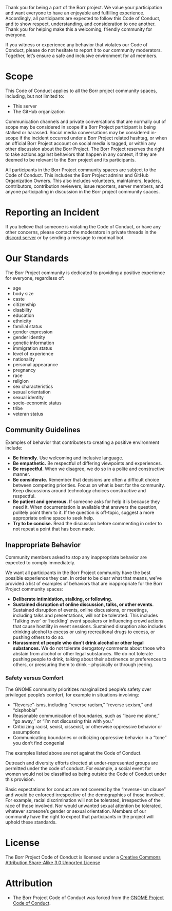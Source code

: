 Thank you for being a part of the Borr project. We value your participation and want everyone to have an enjoyable and fulfilling experience. Accordingly, all participants are expected to follow this Code of Conduct, and to show respect, understanding, and consideration to one another. Thank you for helping make this a welcoming, friendly community for everyone.

If you witness or experience any behavior that violates our Code of Conduct, please do not hesitate to report it to our community moderators. Together, let’s ensure a safe and inclusive environment for all members.

# Scope

This Code of Conduct applies to all the Borr project community spaces, including, but not limited to:
- This server
- The GitHub organization

Communication channels and private conversations that are normally out of scope may be considered in scope if a Borr Project participant is being stalked or harassed. Social media conversations may be considered in-scope if the incident occurred under a Borr Project related hashtag, or when an official Borr Project account on social media is tagged, or within any other discussion about the Borr Project. The Borr Project reserves the right to take actions against behaviors that happen in any context, if they are deemed to be relevant to the Borr project and its participants.

All participants in the Borr Project community spaces are subject to the Code of Conduct. This includes the Borr Project admins and GitHub Organization Owners. This also includes volunteers, maintainers, leaders, contributors, contribution reviewers, issue reporters, server members, and anyone participating in discussion in the Borr project community spaces.

# Reporting an Incident

If you believe that someone is violating the Code of Conduct, or have any other concerns, please contact the moderators in private threads in the [discord server](https://discord.gg/uR2QS36pdH) or by sending a message to modmail bot.

# Our Standards

The Borr Project community is dedicated to providing a positive experience for everyone, regardless of:
- age
- body size
- caste
- citizenship
- disability
- education
- ethnicity
- familial status
- gender expression
- gender identity
- genetic information
- immigration status
- level of experience
- nationality
- personal appearance
- pregnancy
- race
- religion
- sex characteristics
- sexual orientation
- sexual identity
- socio-economic status
- tribe
- veteran status

## Community Guidelines

Examples of behavior that contributes to creating a positive environment include:

- **Be friendly.** Use welcoming and inclusive language.
- **Be empathetic.** Be respectful of differing viewpoints and experiences.
- **Be respectful.** When we disagree, we do so in a polite and constructive manner.
- **Be considerate.** Remember that decisions are often a difficult choice between competing priorities. Focus on what is best for the community. Keep discussions around technology choices constructive and respectful.
- **Be patient and generous.** If someone asks for help it is because they need it. When documentation is available that answers the question, politely point them to it. If the question is off-topic, suggest a more appropriate online space to seek help.
- **Try to be concise.** Read the discussion before commenting in order to not repeat a point that has been made.

## Inappropriate Behavior

Community members asked to stop any inappropriate behavior are expected to comply immediately.

We want all participants in the Borr Project community have the best possible experience they can. In order to be clear what that means, we’ve provided a list of examples of behaviors that are inappropriate for the Borr Project community spaces:

- **Deliberate intimidation, stalking, or following.**
- **Sustained disruption of online discussion, talks, or other events**. Sustained disruption of events, online discussions, or meetings, including talks and presentations, will not be tolerated. This includes ‘Talking over’ or ‘heckling’ event speakers or influencing crowd actions that cause hostility in event sessions. Sustained disruption also includes drinking alcohol to excess or using recreational drugs to excess, or pushing others to do so.
- **Harassment of people who don’t drink alcohol or other legal substances.** We do not tolerate derogatory comments about those who abstain from alcohol or other legal substances. We do not tolerate pushing people to drink, talking about their abstinence or preferences to others, or pressuring them to drink – physically or through jeering.

### Safety versus Comfort

The GNOME community prioritizes marginalized people’s safety over privileged people’s comfort, for example in situations involving:

- “Reverse”-isms, including “reverse racism,” “reverse sexism,” and “cisphobia”
- Reasonable communication of boundaries, such as “leave me alone,” “go away,” or “I’m not discussing this with you.”
- Criticizing racist, sexist, cissexist, or otherwise oppressive behavior or assumptions
- Communicating boundaries or criticizing oppressive behavior in a “tone” you don’t find congenial

The examples listed above are not against the Code of Conduct.

Outreach and diversity efforts directed at under-represented groups are permitted under the code of conduct. For example, a social event for women would not be classified as being outside the Code of Conduct under this provision.

Basic expectations for conduct are not covered by the “reverse-ism clause” and would be enforced irrespective of the demographics of those involved. For example, racial discrimination will not be tolerated, irrespective of the race of those involved. Nor would unwanted sexual attention be tolerated, whatever someone’s gender or sexual orientation. Members of our community have the right to expect that participants in the project will uphold these standards.

#  License

The Borr Project Code of Conduct is licensed under a [Creative Commons Attribution Share-Alike 3.0 Unported License](http://creativecommons.org/licenses/by-sa/3.0/)

# Attribution

- The Borr Project Code of Conduct was forked from the [GNOME Project Code of Conduct](https://conduct.gnome.org/).
